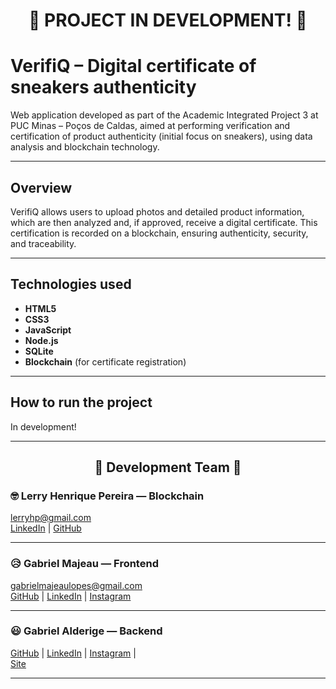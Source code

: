
# <p align="center">🚧 PROJECT IN DEVELOPMENT! 🚧</p>

# VerifiQ – Digital certificate of sneakers authenticity

Web application developed as part of the Academic Integrated Project 3 at PUC Minas – Poços de Caldas, aimed at performing verification and certification of product authenticity (initial focus on sneakers), using data analysis and blockchain technology.

-----
## Overview

VerifiQ allows users to upload photos and detailed product information, which are then analyzed and, if approved, receive a digital certificate. This certification is recorded on a blockchain, ensuring authenticity, security, and traceability.

---
## Technologies used

-  **HTML5**  
-  **CSS3**  
-  **JavaScript**  
-  **Node.js**  
-  **SQLite**  
-  **Blockchain** (for certificate registration)  

---

## How to run the project

In development!

---

<h2 align="center">🚀 Development Team 🚀</h2>



### 🤓 Lerry Henrique Pereira — Blockchain  
 [lerryhp@gmail.com](mailto:lerryhp@gmail.com)  
 [LinkedIn](https://www.linkedin.com/in/lerryhp/) | [GitHub](https://github.com/LerryHP)

---

### 😥 Gabriel Majeau — Frontend  
 [gabrielmajeaulopes@gmail.com](mailto:gabrielmajeaulopes@gmail.com)  
 [GitHub](https://github.com/gabmajeau) | [LinkedIn](https://www.linkedin.com/in/gabriel-felipe-majeau-lopes-279892197) | [Instagram](https://instagram.com/gabrielmajeau?igshid=OGQ5ZDc2ODk2ZA==)

---

### 😃 Gabriel Alderige — Backend  
 [GitHub](https://github.com/GabrielAlderige)  |  [LinkedIn](https://www.linkedin.com/in/gabrielalderige/)  |  [Instagram](https://www.instagram.com/gabcarvalhomelo/)  |  
 [Site](https://inspirodesignbr.com)



---
